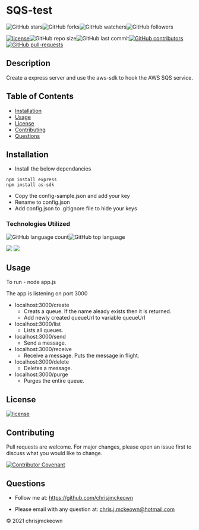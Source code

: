 # SQS-test

![GitHub stars](https://img.shields.io/github/stars/chrisjmckeown/aSQS-test?style=social)![GitHub forks](https://img.shields.io/github/forks/chrisjmckeown/aSQS-test?style=social)![GitHub watchers](https://img.shields.io/github/watchers/chrisjmckeown/aSQS-test?style=social)![GitHub followers](https://img.shields.io/github/followers/chrisjmckeown?style=social)

[![license](https://img.shields.io/github/license/chrisjmckeown/aSQS-test?style=flat-square)](https://github.com/chrisjmckeown/aSQS-test/blob/master/LICENSE)![GitHub repo size](https://img.shields.io/github/repo-size/chrisjmckeown/aSQS-test?style=flat-square)![GitHub last commit](https://img.shields.io/github/last-commit/chrisjmckeown/aSQS-test?style=flat-square)[![GitHub contributors](https://img.shields.io/github/contributors/chrisjmckeown/aSQS-test?style=flat-square)](https://GitHub.com/chrisjmckeown/aSQS-test/graphs/contributors/)[![GitHub pull-requests](https://img.shields.io/github/issues-pr/chrisjmckeown/aSQS-test?style=flat-square)](https://GitHub.com/chrisjmckeown/aSQS-test/pull/)

## Description

Create a express server and use the aws-sdk to hook the AWS SQS service.

## Table of Contents
* [Installation](#Installation)
* [Usage](#Usage)
* [License](#License)
* [Contributing](#Contributing)
* [Questions](#Questions)

## Installation
* Install the below dependancies

```
npm install express
npm install as-sdk
```

* Copy the config-sample.json and add your key
* Rename to config.json
* Add config.json to .gitignore file to hide your keys

### Technologies Utilized
![GitHub language count](https://img.shields.io/github/languages/count/chrisjmckeown/aSQS-test?style=flat-square)![GitHub top language](https://img.shields.io/github/languages/top/chrisjmckeown/aSQS-test?style=flat-square)

<img src="https://img.shields.io/badge/node.js%20-%2343853D.svg?&style=for-the-badge&logo=node.js&logoColor=white"/> <img src="https://img.shields.io/badge/javascript%20-%23323330.svg?&style=for-the-badge&logo=javascript&logoColor=%23F7DF1E"/>

## Usage
To run - node app.js

The app is listening on port 3000
* localhost:3000/create
  * Creats a queue. If the name aleady exists then it is returned.
  * Add newly created queueUrl to variable queueUrl
* localhost:3000/list
  * Lists all queues.
* localhost:3000/send
  * Send a message.
* localhost:3000/receive
  * Receive a message. Puts the message in flight.
* localhost:3000/delete
  * Deletes a message.
* localhost:3000/purge
  * Purges the entire queue.
## License

[![license](https://img.shields.io/github/license/chrisjmckeown/aSQS-test.svg?style=flat-square)](https://github.com/chrisjmckeown/aSQS-test/blob/master/LICENSE)

## Contributing

Pull requests are welcome. For major changes, please open an issue first to discuss what you would like to change.

[![Contributor Covenant](https://img.shields.io/badge/Contributor%20Covenant-v2.0%20adopted-ff69b4.svg)](code_of_conduct.md)

## Questions

* Follow me at: <a href="https://github.com/chrisjmckeown" target="_blank">https://github.com/chrisjmckeown</a>

* Please email with any question at: chris.j.mckeown@hotmail.com

© 2021 chrisjmckeown